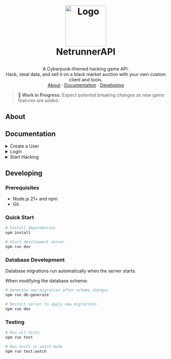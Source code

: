 <!-- LOGO -->
<h1>
<p align="center">
  <img src="https://github.com/user-attachments/assets/3f6d49eb-60a0-4144-8992-eccb675bca66" alt="Logo" width="128">
  <br>NetrunnerAPI
</h1>
  <p align="center">
A Cyberpunk-themed hacking game API.<br>Hack, steal data, and sell it on a black market auction with your own custom client and tools.
    <br />
    <a href="#about">About</a>
    ·
    <a href="#documentation">Documentation</a>
    ·
    <a href="#developing">Developing</a>
  </p>
</p>

> **🚧 Work in Progress:** Expect potential breaking changes as new game features are added.

## About

## Documentation

<details>
<summary>Create a User</summary>
Creates a new user.

**Endpoint:** `POST /api/users`

**Request Body:**

```json
{
  "username": "v",
  "password": "samurai"
}
```

**Parameters:**

- `username` (string, required)
- `password` (string, required)

**Success Response (201):**

```json
{
  "id": "2803a17a-7ba1-45d8-afa6-5772a0b92af7",
  "username": "v",
  "createdAt": "2025-08-02T14:30:00.000Z",
  "updatedAt": "2025-08-02T14:30:00.000Z"
}
```

**Error Responses:**

**400 Bad Request** - Missing parameters:

```json
{
  "error": "Missing required params: username, password."
}
```

**409 Conflict** - Username already exists:

```json
{
  "error": "Username already exists"
}
```

</details>

<details>
<summary>Login</summary>
Authenticate a user and receive access tokens.

**Endpoint:** `POST /api/login`

**Request Body:**

```json
{
  "username": "v",
  "password": "samurai"
}
```

**Parameters:**

- `username` (string, required)
- `password` (string, required)

**Success Response (200):**

```json
{
  "id": "2803a17a-7ba1-45d8-afa6-5772a0b92af7",
  "username": "v",
  "createdAt": "2025-08-03T19:59:55.130Z",
  "updatedAt": "2025-08-03T19:59:55.130Z",
  "token": "eyJhbGciO.example.token",
  "refreshToken": "a1b2c3d4e5f6.example.refresh.token"
}
```

**Response Fields:**

- `token` - JWT access token (expires in 1 hour)
- `refreshToken` - Long-lived token for getting new access tokens (expires in 60 days)

**Error Responses:**

**400 Bad Request** - Missing parameters:

```json
{
  "error": "Missing required params: username, password."
}
```

**401 Unauthorized** - Invalid credentials:

```json
{
  "error": "Incorrect username or password."
}
```

</details>

<details>
<summary>Start Hacking</summary>
Initiate a new hacking operation.

**Endpoint:** `POST /api/hacks`

**Authorization:** Bearer token required

**Headers:**

```
Authorization: Bearer <your-access-token>
```

**Success Response (201):**

```json
{
  "id": "550e8400-e29b-41d4-a716-446655440000",
  "userId": "2803a17a-7ba1-45d8-afa6-5772a0b92af7",
  "createdAt": "2025-08-04T14:30:00.000Z",
  "updatedAt": "2025-08-04T14:30:00.000Z",
  "completesAt": "2025-08-04T14:35:00.000Z",
  "status": "In Progress"
}
```

**Response Fields:**

- `completesAt` - When the hack will automatically complete
- `status` - Current hack status ("In Progress" → "Completed")

**Error Responses:**

**401 Unauthorized** - Missing or invalid token:

```json
{
  "error": "Invalid Token."
}
```

</details>

## Developing

### Prerequisites

- Node.js 21+ and npm
- Git

### Quick Start

```bash
# Install dependencies
npm install

# Start development server
npm run dev
```

### Database Development

Database migrations run automatically when the server starts.

When modifying the database schema:

```bash
# Generate new migration after schema changes
npm run db:generate

# Restart server to apply new migrations
npm run dev
```

### Testing

```bash
# Run all tests
npm run test

# Run tests in watch mode
npm run test:watch
```
